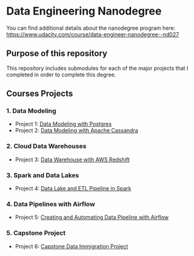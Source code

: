 # Data Engineering Nanodegree

You can find additional details about the nanodegree program here: https://www.udacity.com/course/data-engineer-nanodegree--nd027

## Purpose of this repository
This repository includes submodules for each of the major projects that I completed in order to complete this degree.



## Courses Projects

### 1. Data Modeling

 - Project 1: [Data Modeling with Postgres](https://github.com/mludden55/data-engineering-nanodegree/tree/master/Project1-data-modeling-postgres)
 - Project 2: [Data Modeling with Apache Cassandra](https://github.com/mludden55/data-engineering-nanodegree/tree/master/Project2-data-modeling-apache-cassandra)
 
### 2. Cloud Data Warehouses
 
 - Project 3: [Data Warehouse with AWS Redshift](https://github.com/mludden55/data-engineering-nanodegree/tree/master/Project3-data-warehouse)
 
### 3. Spark and Data Lakes
 
 - Project 4: [Data Lake and ETL Pipeline in Spark](https://github.com/mludden55/data-engineering-nanodegree/tree/master/Project4-data-lake)
 
### 4. Data Pipelines with Airflow
 
 - Project 5: [Creating and Automating Data Pipeline with Airflow](https://github.com/mludden55/data-engineering-nanodegree/tree/master/Project5-data-pipelines-airflow)
  
### 5. Capstone Project

 - Project 6: [Capstone Data Immigration Project](https://github.com/mludden55/data-engineering-nanodegree/tree/master/Project6-capstone-project)
